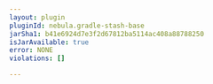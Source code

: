 ```yaml
---
layout: plugin
pluginId: nebula.gradle-stash-base
jarSha1: b41e6924d7e3f2d67812ba5114ac408a88788250
isJarAvailable: true
error: NONE
violations: []

---
```

